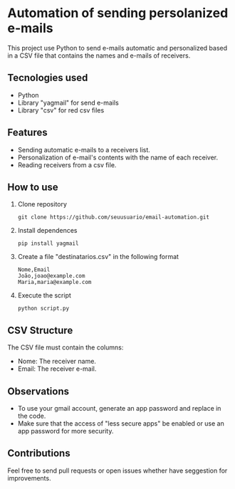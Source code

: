 # Automation of sending persolanized e-mails

This project use Python to send e-mails automatic and personalized based in a CSV file that contains the names and e-mails of receivers.

## Tecnologies used
- Python
- Library "yagmail" for send e-mails
- Library "csv" for red csv files

## Features
- Sending automatic e-mails to a receivers list.
- Personalization of e-mail's contents with the name of each receiver.
- Reading receivers from a csv file.

## How to use
1. Clone repository
   
   ```
   git clone https://github.com/seuusuario/email-automation.git
3. Install dependences
   
   ```
   pip install yagmail
5. Create a file "destinatarios.csv" in the following format
   
   ```
   Nome,Email
   João,joao@example.com
   Maria,maria@example.com
7. Execute the script
   
   ```
   python script.py

## CSV Structure
The CSV file must contain the columns:
- Nome: The receiver name.
- Email: The receiver e-mail.

## Observations
- To use your gmail account, generate an app password and replace in the code.
- Make sure that the access of "less secure apps" be enabled or use an app password for more security.

## Contributions
Feel free to send pull requests or open issues whether have seggestion for improvements.
